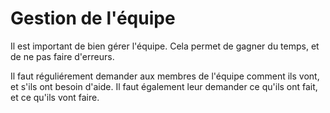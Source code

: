 # Gestion de l'équipe

Il est important de bien gérer l'équipe. Cela permet de gagner du temps, et de ne pas faire d'erreurs.

Il faut réguliérement demander aux membres de l'équipe comment ils vont, et s'ils ont besoin d'aide. Il faut également leur demander ce qu'ils ont fait, et ce qu'ils vont faire.